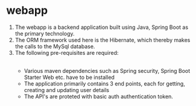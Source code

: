 # webapp
<ol>
<li>The webapp is a backend application built using Java, Spring Boot as the primary technology.</li>
<li>The ORM framework used here is the Hibernate, which thereby makes the calls to the MySql database.</li>
<li>The following pre-requisites are required: </li> <br/>

<ul>
  <li>Various maven dependencies such as Spring security, Spring Boot Starter Web etc. have to be installed</li>
  <li>The application primarily contains 3 end points, each for getting, creating and updating user details</li>
  <li>The API's are proteted with basic auth authentication token.</li>
</ul>
</ol>
